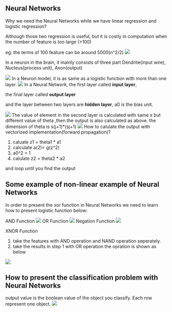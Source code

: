 ## Neural Networks
Why we need the Neural Networks while we have linear regression and logistic regression?

Although those two regression is useful, but it is costly in computation when the number of feature is too large (>100)

eg: the terms of 100 feature can be around 5000(n^2/2)
![](picture/ch4_1.png)

In a neuron in the brain, it mainly consists of three part
Dendrite(input wire), Nucleus(process unit), Axon(output)

![](picture/ch4_2.png)
In a Neuron model, it is as same as a logistic function with more than one layer.
![](picture/ch4_3.png)
In a Neural Network, the first layer called <b>input layer</b>,

the final layer called <b>output layer</b> 

and the layer between two layers are <b>hidden layer</b>, a0 is the bias unit.

![](picture/ch4_4.png)
The value of element in the second layer is calculated with same x but different value of theta ,then the output is also calculated as above. the dimension of theta is s(j+1)*(sj+1)
![](picture/ch4_5.png)
How to calulate the output with vectorized implementation(forward propagation)?
1. caluate z1 = theta1 * a1
2. calculate a(2)= g(z^2)
3. a0^2 = 1
4. calulate z2 = theta2 * a2

and loop until you find the output

## Some example of non-linear example of Neural Networks

In order to present the xor function in Neural Networks
we need to learn how to present logistic function below:

AND Function 
![](picture/ch4_6.jpeg)
OR Function
![](picture/ch4_7.jpeg)
Negation Function
![](picture/ch4_8.jpeg)

XNOR Function 
1. take the features with AND operation and NAND operation seperately.
2. take the results in step 1 with OR operation
the opration is shown as below

![](picture/ch4_9.png)
## How to present the classification problem with Neural Networks 

output value is the boolean value of the object you classify. Each row represent one object.
![](picture/ch4_10.jpeg)